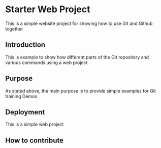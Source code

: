 # Starter Web Project

This is a simple website project for showing how to use Git and Github together

## Introduction
This is example to show how different parts of the Git repository and various commands using a web project

## Purpose

As stated above, the main purpose is to provide simple examples for Git training Demos

## Deployment 
This is a simple web project

## How to contribute
